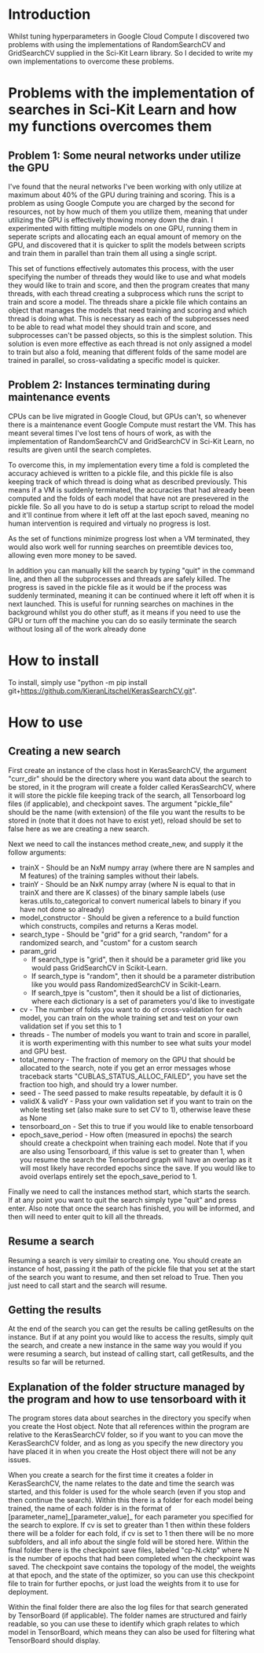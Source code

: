 # Introduction

Whilst tuning hyperparameters in Google Cloud Compute I discovered two problems with using the implementations of RandomSearchCV and GridSearchCV supplied in the Sci-Kit Learn library. So I decided to write my own implementations to overcome these problems.

# Problems with the implementation of searches in Sci-Kit Learn and how my functions overcomes them

## Problem 1: Some neural networks under utilize the GPU

I've found that the neural networks I've been working with only utilize at maximum about 40% of the GPU during training and scoring. This is a problem as using Google Compute you are charged by the second for resources, not by how much of them you utilize them, meaning that under utilizing the GPU is effectively thowing money down the drain. I experimented with fitting multiple models on one GPU, running them in seperate scripts and allocating each an equal amount of memory on the GPU, and discovered that it is quicker to split the models between scripts and train them in parallel than train them all using a single script.

This set of functions effectively automates this process, with the user specifying the number of threads they would like to use and what models they would like to train and score, and then the program creates that many threads, with each thread creating a subprocess which runs the script to train and score a model. The threads share a pickle file which contains an object that manages the models that need training and scoring and which thread is doing what. This is necessary as each of the subprocesses need to be able to read what model they should train and score, and subprocesses can't be passed objects, so this is the simplest solution. This solution is even more effective as each thread is not only assigned a model to train but also a fold, meaning that different folds of the same model are trained in parallel, so cross-validating a specific model is quicker.

## Problem 2: Instances terminating during maintenance events

CPUs can be live migrated in Google Cloud, but GPUs can't, so whenever there is a maintenance event Google Compute must restart the VM. This has meant several times I've lost tens of hours of work, as with the implementation of RandomSearchCV and GridSearchCV in Sci-Kit Learn, no results are given until the search completes.

To overcome this, in my implementation every time a fold is completed the accuracy achieved is written to a pickle file, and this pickle file is also keeping track of which thread is doing what as described previously. This means if a VM is suddenly terminated, the accuracies that had already been computed and the folds of each model that have not are presevered in the pickle file. So all you have to do is setup a startup script to reload the model and it'll continue from where it left off at the last epoch saved, meaning no human intervention is required and virtualy no progress is lost.

As the set of functions minimize progress lost when a VM terminated, they would also work well for running searches on preemtible devices too, allowing even more money to be saved.

In addition you can manually kill the search by typing "quit" in the command line, and then all the subprocesses and threads are safely killed. The progress is saved in the pickle file as it would be if the process was suddenly terminated, meaning it can be continued where it left off when it is next launched. This is useful for running searches on machines in the background whilst you do other stuff, as it means if you need to use the GPU or turn off the machine you can do so easily terminate the search without losing all of the work already done

# How to install

To install, simply use "python -m pip install git+https://github.com/KieranLitschel/KerasSearchCV.git".

# How to use

## Creating a new search

First create an instance of the class host in KerasSearchCV, the argument "curr_dir" should be the directory where you want data about the search to be stored, in it the program will create a folder called KerasSearchCV, where it will store the pickle file keeping track of the search, all Tensorboard log files (if applicable), and checkpoint saves. The argument "pickle_file" should be the name (with extension) of the file you want the results to be stored in (note that it does not have to exist yet), reload should be set to false here as we are creating a new search.

Next we need to call the instances method create_new, and supply it the follow arguments:

* trainX - Should be an NxM numpy array (where there are N samples and M features) of the training samples without their labels.
* trainY - Should be an NxK numpy array (where N is equal to that in trainX and there are K classes) of the binary sample labels (use keras.utils.to_categorical to convert numerical labels to binary if you have not done so already)
* model_constructor - Should be given a reference to a build function which constructs, compiles and returns a Keras model.
* search_type - Should be "grid" for a grid search, "random" for a randomized search, and "custom" for a custom search
* param_grid
  * If search_type is "grid", then it should be a parameter grid like you would pass GridSearchCV in Scikit-Learn.
  * If search_type is "random", then it should be a parameter distribution like you would pass RandomizedSearchCV in Scikit-Learn.
  * If search_tpye is "custom", then it should be a list of dictionaries, where each dictionary is a set of parameters you'd like to investigate
* cv - The number of folds you want to do of cross-validation for each model, you can train on the whole training set and test on your own validation set if you set this to 1
* threads - The number of models you want to train and score in parallel, it is worth experimenting with this number to see what suits your model and GPU best.
* total_memory - The fraction of memory on the GPU that should be allocated to the search, note if you get an error messages whose traceback starts "CUBLAS_STATUS_ALLOC_FAILED", you have set the fraction too high, and should try a lower number.
* seed - The seed passed to make results repeatable, by default it is 0
* validX & validY - Pass your own validation set if you want to train on the whole testing set (also make sure to set CV to 1), otherwise leave these as None
* tensorboard_on - Set this to true if you would like to enable tensorboard
* epoch_save_period - How often (measured in epochs) the search should create a checkpoint when training each model. Note that if you are also using Tensorboard, if this value is set to greater than 1, when you resume the search the Tensorboard graph will have an overlap as it will most likely have recorded epochs since the save. If you would like to avoid overlaps entirely set the epoch_save_period to 1.

Finally we need to call the instances method start, which starts the search. If at any point you want to quit the search simply type "quit" and press enter. Also note that once the search has finished, you will be informed, and then will need to enter quit to kill all the threads.

## Resume a search

Resuming a search is very similair to creating one. You should create an instance of host, passing it the path of the pickle file that you set at the start of the search you want to resume, and then set reload to True. Then you just need to call start and the search will resume.

## Getting the results

At the end of the search you can get the results be calling getResults on the instance. But if at any point you would like to access the results, simply quit the search, and create a new instance in the same way you would if you were resuming a search, but instead of calling start, call getResults, and the results so far will be returned.

## Explanation of the folder structure managed by the program and how to use tensorboard with it

The program stores data about searches in the directory you specify when you create the Host object. Note that all references within the program are relative to the KerasSearchCV folder, so if you want to you can move the KerasSearchCV folder, and as long as you specify the new directory you have placed it in when you create the Host object there will not be any issues.

When you create a search for the first time it creates a folder in KerasSearchCV, the name relates to the date and time the search was started, and this folder is used for the whole search (even if you stop and then continue the search). Within this there is a folder for each model being trained, the name of each folder is in the format of \[parameter_name\]\_\[parameter_value\]\_ for each parameter you specified for the search to explore. If cv is set to greater than 1 then within these folders there will be a folder for each fold, if cv is set to 1 then there will be no more subfolders, and all info about the single fold will be stored here. Within the final folder there is the checkpoint save files, labeled "cp-N.cktp" where N is the number of epochs that had been completed when the checkpoint was saved. The checkpoint save contains the topology of the model, the weights at that epoch, and the state of the optimizer, so you can use this checkpoint file to train for further epochs, or just load the weights from it to use for deployment.

Within the final folder there are also the log files for that search generated by TensorBoard (if applicable). The folder names are structured and fairly readable, so you can use these to identify which graph relates to which model in TensorBoard, which means they can also be used for filtering what TensorBoard should display.
